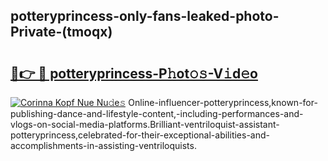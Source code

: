 ## potteryprincess-only-fans​-leaked-photo​-Private-(tmoqx)


# <h2><a href="https://mediaupload.pro?title=potteryprincess&ref=git">🔗👉 🔴 potteryprincess-P𝚑ot𝚘𝚜-V𝚒d𝚎o</a></h2>

[![Corinna Kopf Nue Nu𝚍e𝚜](https://i.imgur.com/0qMVB7G.gif)](https://mediaupload.pro?title=potteryprincess&ref=git)
Online-influencer-potteryprincess,known-for-publishing-dance-and-lifestyle-content,-including-performances-and-vlogs-on-social-media-platforms.Brilliant-ventriloquist-assistant-potteryprincess,celebrated-for-their-exceptional-abilities-and-accomplishments-in-assisting-ventriloquists.  